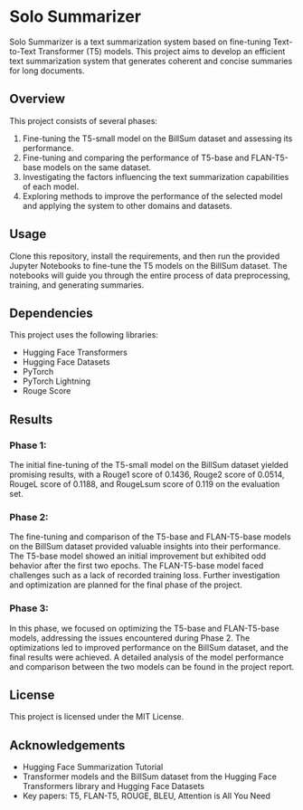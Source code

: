 # Solo Summarizer

Solo Summarizer is a text summarization system based on fine-tuning Text-to-Text Transformer (T5) models. This project aims to develop an efficient text summarization system that generates coherent and concise summaries for long documents.

## Overview

This project consists of several phases:
1. Fine-tuning the T5-small model on the BillSum dataset and assessing its performance.
2. Fine-tuning and comparing the performance of T5-base and FLAN-T5-base models on the same dataset.
3. Investigating the factors influencing the text summarization capabilities of each model.
4. Exploring methods to improve the performance of the selected model and applying the system to other domains and datasets.

## Usage

Clone this repository, install the requirements, and then run the provided Jupyter Notebooks to fine-tune the T5 models on the BillSum dataset. The notebooks will guide you through the entire process of data preprocessing, training, and generating summaries.

## Dependencies

This project uses the following libraries:
- Hugging Face Transformers
- Hugging Face Datasets
- PyTorch
- PyTorch Lightning
- Rouge Score

## Results

### Phase 1:
The initial fine-tuning of the T5-small model on the BillSum dataset yielded promising results, with a Rouge1 score of 0.1436, Rouge2 score of 0.0514, RougeL score of 0.1188, and RougeLsum score of 0.119 on the evaluation set.

### Phase 2:
The fine-tuning and comparison of the T5-base and FLAN-T5-base models on the BillSum dataset provided valuable insights into their performance. The T5-base model showed an initial improvement but exhibited odd behavior after the first two epochs. The FLAN-T5-base model faced challenges such as a lack of recorded training loss. Further investigation and optimization are planned for the final phase of the project.

### Phase 3:
In this phase, we focused on optimizing the T5-base and FLAN-T5-base models, addressing the issues encountered during Phase 2. The optimizations led to improved performance on the BillSum dataset, and the final results were achieved. A detailed analysis of the model performance and comparison between the two models can be found in the project report.

## License

This project is licensed under the MIT License.

## Acknowledgements

- Hugging Face Summarization Tutorial
- Transformer models and the BillSum dataset from the Hugging Face Transformers library and Hugging Face Datasets
- Key papers: T5, FLAN-T5, ROUGE, BLEU, Attention is All You Need